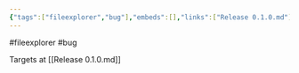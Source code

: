 ```yaml
---
{"tags":["fileexplorer","bug"],"embeds":[],"links":["Release 0.1.0.md"],"uuid":"79ac075f-7e2b-49f4-ab02-7f948fcef4b1","todos":{"done":[],"pending":[]}}
---
```

#fileexplorer #bug

Targets at [[Release 0.1.0.md]]
